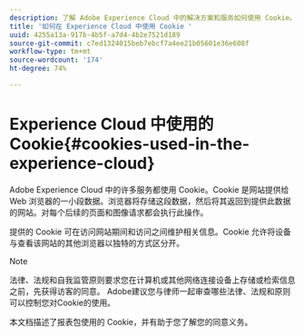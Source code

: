```yaml
---
description: 了解 Adobe Experience Cloud 中的解决方案和服务如何使用 Cookie。
title: '如何在 Experience Cloud 中使用 Cookie '
uuid: 4255a13a-917b-4b5f-a7d4-4b2e7521d189
source-git-commit: c7ed1324015beb7ebcf7a4ee21b05601e36e608f
workflow-type: tm+mt
source-wordcount: '174'
ht-degree: 74%

---
```



# Experience Cloud 中使用的 Cookie{#cookies-used-in-the-experience-cloud}

Adobe Experience Cloud 中的许多服务都使用 Cookie。Cookie 是网站提供给 Web 浏览器的一小段数据。浏览器将存储这段数据，然后将其返回到提供此数据的网站。对每个后续的页面和图像请求都会执行此操作。

提供的 Cookie 可在访问网站期间和访问之间维护相关信息。Cookie 允许将设备与查看该网站的其他浏览器以独特的方式区分开。

>[!NOTE]
>
>法律、法规和自我监管原则要求您在计算机或其他网络连接设备上存储或检索信息之前，先获得访客的同意。 Adobe建议您与律师一起审查哪些法律、法规和原则可以控制您对Cookie的使用。

本文档描述了报表包使用的 Cookie，并有助于您了解您的同意义务。
